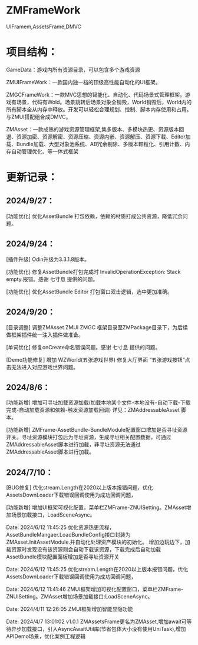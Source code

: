 # ZMFrameWork
UIFramem,AssetsFrame,DMVC
# 项目结构：

GameData：游戏内所有资源目录，可以包含多个游戏资源

ZMUIFrameWork：一款国内独一档的顶级高性能自动化的UI框架。

ZMGCFrameWork：一款MVC思想的智能化、自动化、代码场景式管理框架。游戏有场景，代码有Wold。场景跳转后场景对象全销毁，World销毁后，World内的所有脚本全从内存中释放。开发可以轻松合理规划、控制、脚本内存使用和占用。与ZMUI搭配组合成DMVC。

ZMAsset：一款成熟的游戏资源管理框架,集多版本、多模块热更、资源版本回退、资源加密、资源解密、资源压缩、资源内嵌、资源解压、资源下载、Editor加载、Bundle加载、大型对象池系统、AB冗余剔除、多版本颗粒化、引用计数、内存自动管理优化、等一体式框架

# 更新记录：

## 2024/9/27：

[功能优化] 优化AssetBundle 打包依赖，依赖的材质打成公共资源，降低冗余问题。

## 2024/9/24：

[插件升级] Odin升级为3.3.1.8版本。

[功能优化] 修复AssetBundle打包完成时 InvalidOperationException: Stack empty.报错。感谢 七寸息 提供的问题。

[功能优化] 优化AssetBundle Editor 打包窗口双击逻辑，选中更加准确。


## 2024/9/20：

[目录调整] 调整ZMAsset ZMUI ZMGC 框架目录至ZMPackage目录下，为后续做框架插件统一注入插件做准备。

[单词优化] 修复onCreate命名错误问题。感谢 七寸息 提供的问题。

[Demo功能修复] 增加 WZWorld(五张游戏世界) 修复大厅界面 “五张游戏按钮”点击无法进入对应游戏世界问题。

## 2024/8/6：

[功能新增] 增加可寻址加载资源加载(加载本地某个文件-本地没有-自动下载-下载完成-自动加载资源和依赖-触发资源加载回调)
详见：ZMAddressableAsset 脚本。

[功能新增] ZMFrame-AssetBundle-BundleModule配置窗口增加是否寻址资源开关。寻址资源模块打包后为寻址资源，生成寻址相关配置数据，可通过ZMAddressableAsset脚本进行加载，非寻址资源无法通过ZMAddressableAsset脚本进行加载。

## 2024/7/10：

[BUG修复] 优化stream.Length在2020以上版本报错问题，优化AssetsDownLoader下载错误回调使用为成功回调问题，

[功能新增] 增加UI框架可视化配置，菜单栏ZMFrame-ZNUISetting。ZMAsset增加场景加载接口，LoadSceneAsync。


Date: 2024/6/12 11:45:25
优化资源热更流程，AssetBundleMangaer.LoadBundleConfig接口封装为ZMAsset.InitAssetModule.并自动化处理资产模块的初始化。
增加边玩边下，加载资源时发现没有该资源则会自动下载该资源，下载完成后自动加载
AssetBundle模块配置面板增加是否寻址资源开关

Date: 2024/6/12 11:45:25
优化stream.Length在2020以上版本报错问题，优化AssetsDownLoader下载错误回调使用为成功回调问题，

Date: 2024/6/12 11:41:46
ZMUI框架增加可视化配置窗口，菜单栏ZMFrame-ZNUISetting。ZMAsset增加场景加载接口:LoadSceneAsync。

Date: 2024/4/11 12:26:05
ZMUI框架增加智能显隐功能

Date: 2024/4/7 13:01:02
v1.0.1 ZMAssetsFrame更名为ZMAsset,增加await可等待异步加载接口，引入AsyncAwaitUtil库(节省包体大小没有使用UniTask),增加APIDemo场景，优化案例工程逻辑